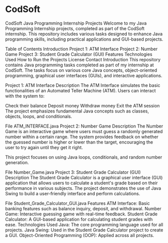 # CodSoft
CodSoft Java Programming Internship Projects
Welcome to my Java Programming Internship projects, completed as part of the CodSoft internship. This repository includes various tasks designed to enhance Java programming skills, including practical applications and GUI-based projects.

Table of Contents
Introduction
Project 1: ATM Interface
Project 2: Number Game
Project 3: Student Grade Calculator (GUI)
Features
Technologies Used
How to Run the Projects
License
Contact
Introduction
This repository contains Java programming tasks completed as part of my internship at CodSoft. The tasks focus on various core Java concepts, object-oriented programming, graphical user interfaces (GUIs), and interactive applications.

Project 1: ATM Interface
Description
The ATM Interface simulates the basic functionalities of an Automated Teller Machine (ATM). Users can interact with the system to:

Check their balance
Deposit money
Withdraw money
Exit the ATM session
The project emphasizes fundamental Java concepts such as classes, objects, loops, and conditionals.

File
ATM_INTERFACE.java
Project 2: Number Game
Description
The Number Game is an interactive game where users must guess a randomly generated number within a certain range. The system provides feedback on whether the guessed number is higher or lower than the target, encouraging the user to try again until they get it right.

This project focuses on using Java loops, conditionals, and random number generation.

File
Number_Game.java
Project 3: Student Grade Calculator (GUI)
Description
The Student Grade Calculator is a graphical user interface (GUI) application that allows users to calculate a student's grade based on their performance in various subjects. The project demonstrates the use of Java Swing to build a user-friendly interface and perform calculations.

File
Student_Grade_Calculator_GUI.java
Features
ATM Interface: Basic banking features such as balance inquiry, deposit, and withdrawal.
Number Game: Interactive guessing game with real-time feedback.
Student Grade Calculator: A GUI-based application for calculating student grades with ease.
Technologies Used
Java: The core programming language used for all projects.
Java Swing: Used in the Student Grade Calculator project to create a GUI.
Object-Oriented Programming (OOP): Applied across all projects.
